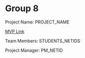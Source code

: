 # Group 8

Project Name: PROJECT_NAME

[MVP Link]([https://docs.google.com/document/d/1jHdb18Ou0r2YcS9y88ADLIbe2SLsPpoB/edit?usp=sharing&ouid=106278662176469662447&rtpof=true&sd=true])

Team Members: STUDENTS_NETIDS

Project Manager: PM_NETID
